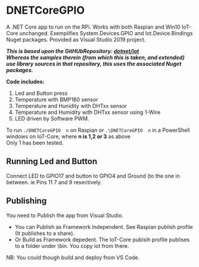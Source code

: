 # DNETCoreGPIO

A .NET Core app to run on the RPi. Works with both Raspian and Win10 IoT-Core unchanged.
Exemplifies System.Devices.GPIO and Iot.Device.Bindings Nuget packages. Provided as Visual Studio 2019 project.

_**This is based upon the GitHUbRepository: [dotnet/iot](https://github.com/dotnet/iot)<br>
Whereas the samples therein (from which this is taken, and extended) use library sources in that repository, this uses the associated Nuget packages.**_

**Code includes:**
1. Led and Button press  
2. Temperature with BMP180 sensor
3. Temperature and Hunidity with DHTxx sensor
4. Temperature and Humidity with DHTxx sensor using 1-Wire
5. LED driven by Software PWM.

To run ```./DNETCoreGPIO  n``` on Raspian or ```.\DNETCoreGPIO  n``` in a PowerShell windows on IoT-Core,  where **n is 1,2 or 3** as above<br>
Only 1 has been tested.

## Running Led and Button
Connect LED to GPIO17 and button to GPIO4 and Ground (to the one in between. ie Pins 11 7 and 9 resectively.

## Publishing
You need to Publish the app from Visual Studio.
- You can Publish as Framework Independent. See Raspian publish profile (It publishes to a share).
- Or Build as Framework depedent. The IoT-Core publsih profile publises to a folder under \bin. You copy iot from there.

NB: You could though build and deploy from VS Code.
